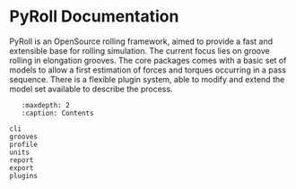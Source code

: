 # PyRoll Documentation

PyRoll is an OpenSource rolling framework, aimed to provide a fast and extensible base for rolling simulation. The
current focus lies on groove rolling in elongation grooves. The core packages comes with a basic set of models to allow
a first estimation of forces and torques occurring in a pass sequence. There is a flexible plugin system, able to modify
and extend the model set available to describe the process.

```{toctree}
   :maxdepth: 2
   :caption: Contents
   
cli
grooves
profile
units
report
export
plugins
```
